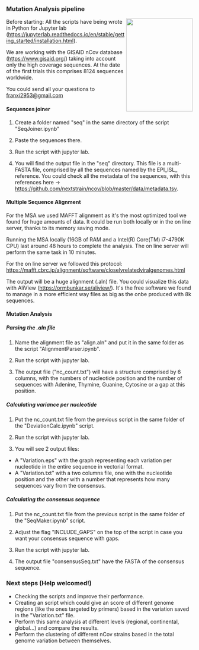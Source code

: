 ### Mutation Analysis pipeline

<img src="https://jogl.io/assets/imgs/logo.png" width="180px" height="250px" align="right">

Before starting: All the scripts have being wrote in Python for Jupyter lab (https://jupyterlab.readthedocs.io/en/stable/getting_started/installation.html).

We are working with the GISAID nCov database (https://www.gisaid.org/) taking into account only the high coverage sequences. At the date of the first trials this comprises 8124 sequences worldwide.

You could send all your questions to franxi2953@gmail.com



#### Sequences joiner

1) Create a folder named "seq" in the same directory of the script "SeqJoiner.ipynb"

2) Paste the sequences there.

3) Run the script with jupyter lab.

4) You will find the output file in the "seq" directory. This file is a multi-FASTA file, comprised by all the sequences named by the EPI_ISL_ reference. You could check all the metadata of the sequences, with this references here -> https://github.com/nextstrain/ncov/blob/master/data/metadata.tsv.



#### Multiple Sequence Alignment

For the MSA we used MAFFT alignment as it's the most optimized tool we found for huge amounts of data. It could be run both locally or in the on line server, thanks to its memory saving mode.

Running the MSA locally (16GB of RAM and a Intel(R) Core(TM) i7-4790K CPU) last around 48 hours to complete the analysis. The on line server will perform the same task in 10 minutes. 

For the on line server we followed this protocol: https://mafft.cbrc.jp/alignment/software/closelyrelatedviralgenomes.html

The output will be a huge alignment (.aln) file. You could visualize this data with AliView (https://ormbunkar.se/aliview/). It's the free software we found to manage in a more efficient way files as big as the onbe produced with 8k sequences.



#### Mutation Analysis

##### Parsing the .aln file

1) Name the alignment file as "align.aln" and put it in the same folder as the script "AlignmentParser.ipynb".

2) Run the script with jupyter lab.

3) The output file ("nc_count.txt") will have a structure comprised by 6 columns, with the numbers of nucleotide position and the number of sequences with Adenine, Thymine, Guanine, Cytosine or a gap at this position.

##### Calculating variance per nucleotide

1) Put the nc_count.txt file from the previous script in the same folder of the "DeviationCalc.ipynb" script.

2) Run the script with jupyter lab.

3) You will see 2 output files:

- A "Variation.eps" with the graph representing each variation per nucleotide in the entire sequence in vectorial format.
- A "Variation.txt" with a two columns file, one with the nucleotide position and the other with a number that represents how many sequences vary from the consensus.

##### Calculating the consensus sequence

1) Put the nc_count.txt file from the previous script in the same folder of the "SeqMaker.ipynb" script.

2) Adjust the flag "INCLUDE_GAPS" on the top of the script in case you want your consensus sequence with gaps.

3) Run the script with jupyter lab.

4) The output file "consensusSeq.txt" have the FASTA of the consensus sequence.



### Next steps (Help welcomed!)

- Checking the scripts and improve their performance.
- Creating an script which could give an score of different genome regions (like the ones targeted by primers) based in the variation saved in the "Variation.txt" file.
- Perform this same analysis at different levels (regional, continental, global...) and compare the results.
- Perform the clustering of different nCov strains based in the total genome variation between themselves.